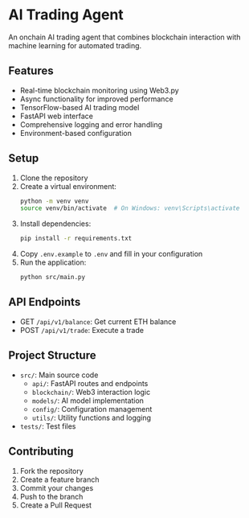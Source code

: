 # AI Trading Agent

An onchain AI trading agent that combines blockchain interaction with machine learning for automated trading.

## Features

- Real-time blockchain monitoring using Web3.py
- Async functionality for improved performance
- TensorFlow-based AI trading model
- FastAPI web interface
- Comprehensive logging and error handling
- Environment-based configuration

## Setup

1. Clone the repository
2. Create a virtual environment:
   ```bash
   python -m venv venv
   source venv/bin/activate  # On Windows: venv\Scripts\activate
   ```
3. Install dependencies:
   ```bash
   pip install -r requirements.txt
   ```
4. Copy `.env.example` to `.env` and fill in your configuration
5. Run the application:
   ```bash
   python src/main.py
   ```

## API Endpoints

- GET `/api/v1/balance`: Get current ETH balance
- POST `/api/v1/trade`: Execute a trade

## Project Structure

- `src/`: Main source code
  - `api/`: FastAPI routes and endpoints
  - `blockchain/`: Web3 interaction logic
  - `models/`: AI model implementation
  - `config/`: Configuration management
  - `utils/`: Utility functions and logging
- `tests/`: Test files

## Contributing

1. Fork the repository
2. Create a feature branch
3. Commit your changes
4. Push to the branch
5. Create a Pull Request 
